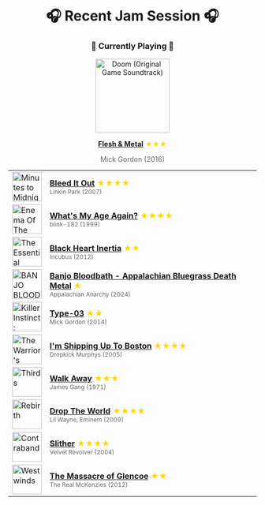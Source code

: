 <div align='center'>

# 🎧 Recent Jam Session 🎧

<h3>🎵 Currently Playing 🎵</h3>

<a href="https://open.spotify.com/track/2I4xWxEeI56caBBsVxXd6w"><img src="https://i.scdn.co/image/ab67616d0000b273aad36b64a1a78951b504bc4e" width="150" height="150" alt="Doom (Original Game Soundtrack)" /></a>

<b><a href="https://open.spotify.com/track/2I4xWxEeI56caBBsVxXd6w">Flesh & Metal</a></b><span style="color: gold;"> ★★★</span>

<span style="color: #666;">Mick Gordon (2016)</span>

<table style='margin: 0 auto; max-width: 550px;'>
<tr>
<td width="60"><a href="https://open.spotify.com/track/0UFDKFqW2oGspYeYqo9wjA"><img src="https://i.scdn.co/image/ab67616d0000b2736e996745f2c7b8036abef213" width="60" height="60" alt="Minutes to Midnight" /></a></td>
<td><b><a href="https://open.spotify.com/track/0UFDKFqW2oGspYeYqo9wjA">Bleed It Out</a></b> <span style="color: gold;"> ★★★★</span><br><span style="font-size: 12px; color: #666;">Linkin Park (2007)</span></td>
</tr>
<tr>
<td width="60"><a href="https://open.spotify.com/track/4LJhJ6DQS7NwE7UKtvcM52"><img src="https://i.scdn.co/image/ab67616d0000b2736da502e35a7a3e48de2b0f74" width="60" height="60" alt="Enema Of The State" /></a></td>
<td><b><a href="https://open.spotify.com/track/4LJhJ6DQS7NwE7UKtvcM52">What's My Age Again?</a></b> <span style="color: gold;"> ★★★★</span><br><span style="font-size: 12px; color: #666;">blink-182 (1999)</span></td>
</tr>
<tr>
<td width="60"><a href="https://open.spotify.com/track/5zdLy2GX1hKBvWytw1ekJ3"><img src="https://i.scdn.co/image/ab67616d0000b273e8319498d4779ebc56e82c6b" width="60" height="60" alt="The Essential Incubus" /></a></td>
<td><b><a href="https://open.spotify.com/track/5zdLy2GX1hKBvWytw1ekJ3">Black Heart Inertia</a></b> <span style="color: gold;"> ★★</span><br><span style="font-size: 12px; color: #666;">Incubus (2012)</span></td>
</tr>
<tr>
<td width="60"><a href="https://open.spotify.com/track/2vDqHTZqphxjnAbFc9okXg"><img src="https://i.scdn.co/image/ab67616d0000b2736045d67194bcdd287ec23e63" width="60" height="60" alt="BANJO BLOODBATH" /></a></td>
<td><b><a href="https://open.spotify.com/track/2vDqHTZqphxjnAbFc9okXg">Banjo Bloodbath - Appalachian Bluegrass Death Metal</a></b> <span style="color: gold;"> ★</span><br><span style="font-size: 12px; color: #666;">Appalachian Anarchy (2024)</span></td>
</tr>
<tr>
<td width="60"><a href="https://open.spotify.com/track/0hBUik7RITAPmSlnOGiWdm"><img src="https://i.scdn.co/image/ab67616d0000b273a06f2865e3f11587c668b8e7" width="60" height="60" alt="Killer Instinct: Season One Soundtrack + Original Arcade Soundtrack" /></a></td>
<td><b><a href="https://open.spotify.com/track/0hBUik7RITAPmSlnOGiWdm">Type-03</a></b> <span style="color: gold;"> ★★</span><br><span style="font-size: 12px; color: #666;">Mick Gordon (2014)</span></td>
</tr>
<tr>
<td width="60"><a href="https://open.spotify.com/track/7rSERmjAT38lC5QhJ8hnQc"><img src="https://i.scdn.co/image/ab67616d0000b273030915ffa58125ae36f13a6f" width="60" height="60" alt="The Warrior's Code" /></a></td>
<td><b><a href="https://open.spotify.com/track/7rSERmjAT38lC5QhJ8hnQc">I'm Shipping Up To Boston</a></b> <span style="color: gold;"> ★★★★</span><br><span style="font-size: 12px; color: #666;">Dropkick Murphys (2005)</span></td>
</tr>
<tr>
<td width="60"><a href="https://open.spotify.com/track/65aeHyw8GdHFwmEvdSns21"><img src="https://i.scdn.co/image/ab67616d0000b273a186a985ccf9ac0215f937f8" width="60" height="60" alt="Thirds" /></a></td>
<td><b><a href="https://open.spotify.com/track/65aeHyw8GdHFwmEvdSns21">Walk Away</a></b> <span style="color: gold;"> ★★★</span><br><span style="font-size: 12px; color: #666;">James Gang (1971)</span></td>
</tr>
<tr>
<td width="60"><a href="https://open.spotify.com/track/3e21cX0CVwzkQXiHz7WUQZ"><img src="https://i.scdn.co/image/ab67616d0000b273801cf8805673d07eb26da351" width="60" height="60" alt="Rebirth" /></a></td>
<td><b><a href="https://open.spotify.com/track/3e21cX0CVwzkQXiHz7WUQZ">Drop The World</a></b> <span style="color: gold;"> ★★★★</span><br><span style="font-size: 12px; color: #666;">Lil Wayne, Eminem (2009)</span></td>
</tr>
<tr>
<td width="60"><a href="https://open.spotify.com/track/7kF1iPJTj3VFJX9XokQ80F"><img src="https://i.scdn.co/image/ab67616d0000b273e95d233a9df33d6c9992b449" width="60" height="60" alt="Contraband" /></a></td>
<td><b><a href="https://open.spotify.com/track/7kF1iPJTj3VFJX9XokQ80F">Slither</a></b> <span style="color: gold;"> ★★★★</span><br><span style="font-size: 12px; color: #666;">Velvet Revolver (2004)</span></td>
</tr>
<tr>
<td width="60"><a href="https://open.spotify.com/track/0A5txEnRDBBBKK1wGR88xS"><img src="https://i.scdn.co/image/ab67616d0000b273fc6d52924a3ce8a3dc034ea9" width="60" height="60" alt="Westwinds" /></a></td>
<td><b><a href="https://open.spotify.com/track/0A5txEnRDBBBKK1wGR88xS">The Massacre of Glencoe</a></b> <span style="color: gold;"> ★★</span><br><span style="font-size: 12px; color: #666;">The Real McKenzies (2012)</span></td>
</tr>
</table>
</div>

